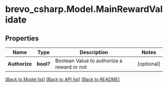 # brevo_csharp.Model.MainRewardValidate
## Properties

Name | Type | Description | Notes
------------ | ------------- | ------------- | -------------
**Authorize** | **bool?** | Boolean Value to authorize a reward or not | [optional] 

[[Back to Model list]](../README.md#documentation-for-models) [[Back to API list]](../README.md#documentation-for-api-endpoints) [[Back to README]](../README.md)

